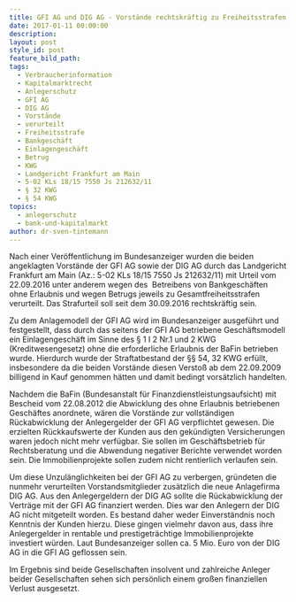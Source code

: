 ```yaml
---
title: GFI AG und DIG AG - Vorstände rechtskräftig zu Freiheitsstrafen verurteilt
date: 2017-01-11 00:00:00
description:
layout: post
style_id: post
feature_bild_path:
tags:
  - Verbraucherinformation
  - Kapitalmarktrecht
  - Anlegerschutz
  - GFI AG
  - DIG AG
  - Vorstände
  - verurteilt
  - Freiheitsstrafe
  - Bankgeschäft
  - Einlagengeschäft
  - Betrug
  - KWG
  - Landgericht Frankfurt am Main
  - 5-02 KLs 18/15 7550 Js 212632/11
  - § 32 KWG
  - § 54 KWG
topics:
  - anlegerschutz
  - bank-und-kapitalmarkt
author: dr-sven-tintemann
---
```



Nach einer Veröffentlichung im Bundesanzeiger wurden die beiden angeklagten Vorstände der GFI AG sowie der DIG AG durch das Landgericht Frankfurt am Main (Az.: 5-02 KLs 18/15 7550 Js 212632/11) mit Urteil vom 22.09.2016 unter anderem wegen des  Betreibens von Bankgeschäften ohne Erlaubnis und wegen Betrugs jeweils zu Gesamtfreiheitsstrafen verurteilt. Das Strafurteil soll seit dem 30.09.2016 rechtskräftig sein.

Zu dem Anlagemodell der GFI AG wird im Bundesanzeiger ausgeführt und festgestellt, dass durch das seitens der GFI AG betriebene Geschäftsmodell ein Einlagengeschäft im Sinne des § 1 I 2 Nr.1 und 2 KWG (Kreditwesengesetz) ohne die erforderliche Erlaubnis der BaFin betrieben wurde. Hierdurch wurde der Straftatbestand der §§ 54, 32 KWG erfüllt, insbesondere da die beiden Vorstände diesen Verstoß ab dem 22.09.2009 billigend in Kauf genommen hätten und damit bedingt vorsätzlich handelten.

Nachdem die BaFin (Bundesanstalt für Finanzdienstleistungsaufsicht) mit Bescheid vom 22.08.2012 die Abwicklung des ohne Erlaubnis betriebenen Geschäftes anordnete, wären die Vorstände zur vollständigen Rückabwicklung der Anlegergelder der GFI AG verpflichtet gewesen. Die erzielten Rückkaufswerte der Kunden aus den gekündigten Versicherungen waren jedoch nicht mehr verfügbar. Sie sollen im Geschäftsbetrieb für Rechtsberatung und die Abwendung negativer Berichte verwendet worden sein. Die Immobilienprojekte sollen zudem nicht rentierlich verlaufen sein.

Um diese Unzulänglichkeiten bei der GFI AG zu verbergen, gründeten die nunmehr verurteilten Vorstandsmitglieder zusätzlich die neue Anlagefirma DIG AG. Aus den Anlegergeldern der DIG AG sollte die Rückabwicklung der Verträge mit der GFI AG finanziert werden. Dies war den Anlegern der DIG AG nicht mitgeteilt worden. Es bestand daher weder Einverständnis noch Kenntnis der Kunden hierzu. Diese gingen vielmehr davon aus, dass ihre Anlegergelder in rentable und prestigeträchtige Immobilienprojekte investiert würden. Laut Bundesanzeiger sollen ca. 5 Mio. Euro von der DIG AG in die GFI AG geflossen sein.

Im Ergebnis sind beide Gesellschaften insolvent und zahlreiche Anleger beider Gesellschaften sehen sich persönlich einem großen finanziellen Verlust ausgesetzt.
